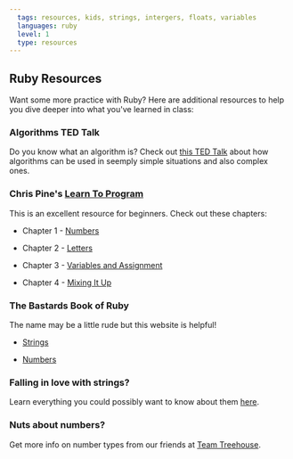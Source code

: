 ```yaml
---
  tags: resources, kids, strings, intergers, floats, variables
  languages: ruby
  level: 1
  type: resources
---
```


## Ruby Resources
Want some more practice with Ruby? Here are additional resources to help you dive deeper into what you've learned in class:

### Algorithms TED Talk
Do you know what an algorithm is? Check out [this TED Talk](http://www.youtube.com/embed/6hfOvs8pY1k) about how algorithms can be used in seemply simple situations and also complex ones.

### Chris Pine's [Learn To Program](https://pine.fm/LearnToProgram/) 
This is an excellent resource for beginners. Check out these chapters: 

* Chapter 1 - [Numbers](https://pine.fm/LearnToProgram/?Chapter=01)

* Chapter 2 - [Letters](https://pine.fm/LearnToProgram/?Chapter=02)

* Chapter 3 - [Variables and Assignment](https://pine.fm/LearnToProgram/?Chapter=03)

* Chapter 4 - [Mixing It Up](https://pine.fm/LearnToProgram/?Chapter=04)
### The Bastards Book of Ruby
The name may be a little rude but this website is helpful! 

* [Strings](http://ruby.bastardsbook.com/chapters/strings/)

* [Numbers](http://ruby.bastardsbook.com/chapters/numbers/)
### Falling in love with strings? 
Learn everything you could possibly want to know about them [here](http://www.eriktrautman.com/posts/ruby-explained-strings).

### Nuts about numbers?
Get more info on number types from our friends at [Team Treehouse](http://teamtreehouse.com/library/ruby-foundations/numbers/creating-numbers).
